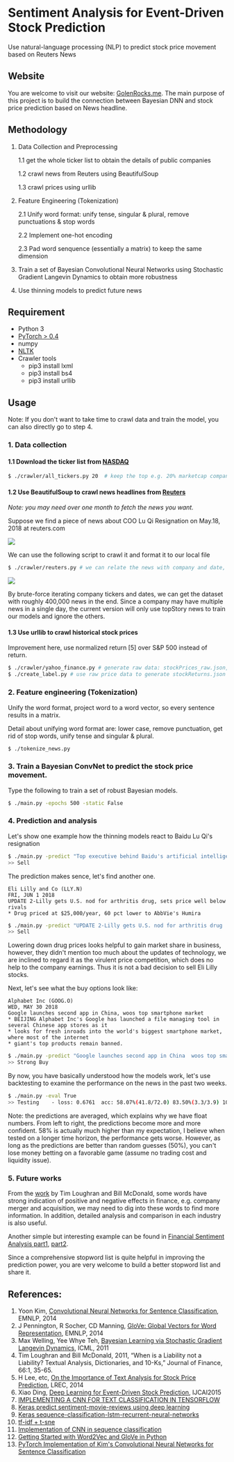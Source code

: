 # Sentiment Analysis for Event-Driven Stock Prediction
Use natural-language processing (NLP) to predict stock price movement based on Reuters News

  
## Website

You are welcome to visit our website: [GolenRocks.me](http://goldenrocks.me/). The main purpose of this project is to build the connection between Bayesian DNN and stock price prediction based on News headline. 

## Methodology

1. Data Collection and Preprocessing

    1.1 get the whole ticker list to obtain the details of public companies

    1.2 crawl news from Reuters using BeautifulSoup
    
    1.3 crawl prices using urllib

2. Feature Engineering (Tokenization)
  
    2.1 Unify word format: unify tense, singular & plural, remove punctuations & stop words
  
    2.2 Implement one-hot encoding
  
    2.3 Pad word senquence (essentially a matrix) to keep the same dimension
  
3. Train a set of Bayesian Convolutional Neural Networks using Stochastic Gradient Langevin Dynamics to obtain more robustness
4. Use thinning models to predict future news

## Requirement
* Python 3
* [PyTorch > 0.4](https://pytorch.org/)
* numpy
* [NLTK](https://www.nltk.org/install.html)
* Crawler tools
  - pip3 install lxml
  - pip3 install bs4
  - pip3 install urllib

## Usage

Note: If you don't want to take time to crawl data and train the model, you can also directly go to step 4.

### 1. Data collection


#### 1.1 Download the ticker list from [NASDAQ](http://www.nasdaq.com/screening/companies-by-industry.aspx)

```bash
$ ./crawler/all_tickers.py 20  # keep the top e.g. 20% marketcap companies
```

#### 1.2 Use BeautifulSoup to crawl news headlines from [Reuters](http://www.reuters.com/finance/stocks/overview?symbol=FB.O)

*Note: you may need over one month to fetch the news you want.*

Suppose we find a piece of news about COO Lu Qi Resignation on May.18, 2018 at reuters.com

![](./imgs/baidu.PNG)

We can use the following script to crawl it and format it to our local file

```bash
$ ./crawler/reuters.py # we can relate the news with company and date, this is more precise than Bloomberg News
```

![](./imgs/111.png)

By brute-force iterating company tickers and dates, we can get the dataset with roughly 400,000 news in the end. Since a company may have multiple news in a single day, the current version will only use topStory news to train our models and ignore the others.

#### 1.3 Use urllib to crawl historical stock prices
 
Improvement here, use normalized return [5] over S&P 500 instead of return.

```bash
$ ./crawler/yahoo_finance.py # generate raw data: stockPrices_raw.json, containing open, close, ..., adjClose
$ ./create_label.py # use raw price data to generate stockReturns.json
```

### 2. Feature engineering (Tokenization)

Unify the word format, project word to a word vector, so every sentence results in a matrix.

Detail about unifying word format are: lower case, remove punctuation, get rid of stop words, unify tense and singular & plural.

```bash
$ ./tokenize_news.py
```

### 3. Train a Bayesian ConvNet to predict the stock price movement. 

Type the following to train a set of robust Bayesian models.
```bash
$ ./main.py -epochs 500 -static False
```

### 4. Prediction and analysis

Let's show one example how the thinning models react to Baidu Lu Qi's resignation
```bash
$ ./main.py -predict "Top executive behind Baidu's artificial intelligence drive steps aside"
>> Sell
```
The prediction makes sence, let's find another one.

```
Eli Lilly and Co (LLY.N)
FRI, JUN 1 2018
UPDATE 2-Lilly gets U.S. nod for arthritis drug, sets price well below rivals
* Drug priced at $25,000/year, 60 pct lower to AbbVie's Humira
```

```bash
$ ./main.py -predict "UPDATE 2-Lilly gets U.S. nod for arthritis drug  sets price well below rivals"
>> Sell
```

Lowering down drug prices looks helpful to gain market share in business, however, they didn't mention too much about the updates of technology, we are inclined to regard it as the virulent price competition, which does no help to the company earnings. Thus it is not a bad decision to sell Eli Lilly stocks.

Next, let's see what the buy options look like:

```
Alphabet Inc (GOOG.O)
WED, MAY 30 2018
Google launches second app in China, woos top smartphone market
* BEIJING Alphabet Inc's Google has launched a file managing tool in several Chinese app stores as it 
* looks for fresh inroads into the world's biggest smartphone market, where most of the internet 
* giant's top products remain banned.
```

```bash
$ ./main.py -predict "Google launches second app in China  woos top smartphone market"
>> Strong Buy
```

By now, you have basically understood how the models work, let's use backtesting to examine the performance on the news in the past two weeks.
```bash
$ ./main.py -eval True
>> Testing    - loss: 0.6761  acc: 58.07%(41.8/72.0) 83.50%(3.3/3.9) 100.00%(0.0/0.0) 0.00%(0.0/0.0) 
```
Note: the predictions are averaged, which explains why we have float numbers. From left to right, the predictions become more and more confident. 58% is actually much higher than my expectation, I believe when tested on a longer time horizon, the performance gets worse. However, as long as the predictions are better than random guesses (50%), you can't lose money betting on a favorable game (assume no trading cost and liquidity issue).


### 5. Future works

From the [work](https://papers.ssrn.com/sol3/papers.cfm?abstract_id=1331573) by Tim Loughran and Bill McDonald, some words have strong indication of positive and negative effects in finance, e.g. company merger and acquisition, we may need to dig into these words to find more information. In addition, detailed analysis and comparison in each industry is also useful.

Another simple but interesting example can be found in [Financial Sentiment Analysis part1](http://francescopochetti.com/scrapying-around-web/), [part2](http://francescopochetti.com/financial-blogs-sentiment-analysis-part-crawling-web/). 

Since a comprehensive stopword list is quite helpful in improving the prediction power, you are very welcome to build a better stopword list and share it.


## References:

1. Yoon Kim, [Convolutional Neural Networks for Sentence Classification](http://www.aclweb.org/anthology/D14-1181), EMNLP, 2014
2. J Pennington, R Socher, CD Manning, [GloVe: Global Vectors for Word Representation](http://www-nlp.stanford.edu/pubs/glove.pdf), EMNLP, 2014
3. Max Welling, Yee Whye Teh, [Bayesian Learning via Stochastic Gradient Langevin Dynamics](https://pdfs.semanticscholar.org/aeed/631d6a84100b5e9a021ec1914095c66de415.pdf), ICML, 2011
4. Tim Loughran and Bill McDonald, 2011, “When is a Liability not a Liability?  Textual Analysis, Dictionaries, and 10-Ks,” Journal of Finance, 66:1, 35-65.
5. H Lee, etc, [On the Importance of Text Analysis for Stock Price Prediction](http://nlp.stanford.edu/pubs/lrec2014-stock.pdf), LREC, 2014
6. Xiao Ding, [Deep Learning for Event-Driven Stock Prediction](http://ijcai.org/Proceedings/15/Papers/329.pdf), IJCAI2015
7. [IMPLEMENTING A CNN FOR TEXT CLASSIFICATION IN TENSORFLOW](http://www.wildml.com/2015/12/implementing-a-cnn-for-text-classification-in-tensorflow/)
8. [Keras predict sentiment-movie-reviews using deep learning](http://machinelearningmastery.com/predict-sentiment-movie-reviews-using-deep-learning/)
9. [Keras sequence-classification-lstm-recurrent-neural-networks](http://machinelearningmastery.com/sequence-classification-lstm-recurrent-neural-networks-python-keras/)
10. [tf-idf + t-sne](https://github.com/lazyprogrammer/machine_learning_examples/blob/master/nlp_class2/tfidf_tsne.py)
11. [Implementation of CNN in sequence classification](https://github.com/dennybritz/cnn-text-classification-tf)
12. [Getting Started with Word2Vec and GloVe in Python](http://textminingonline.com/getting-started-with-word2vec-and-glove-in-python)
13. [PyTorch Implementation of Kim's Convolutional Neural Networks for Sentence Classification](https://github.com/Shawn1993/cnn-text-classification-pytorch)
